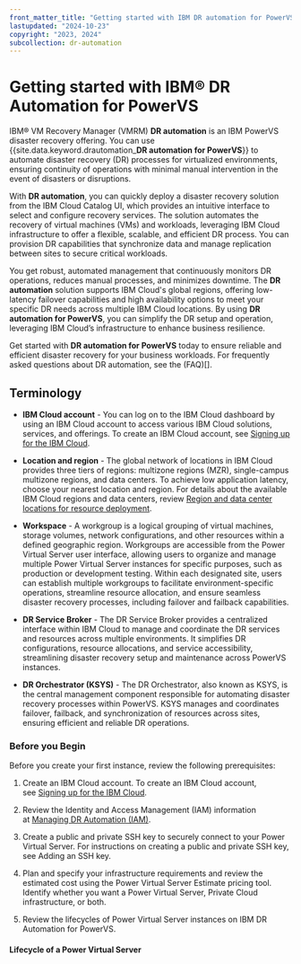 ```yaml
---
front_matter_title: "Getting started with IBM DR automation for PowerVS"
lastupdated: "2024-10-23"
copyright: "2023, 2024"
subcollection: dr-automation
---
```

# Getting started with IBM® DR Automation for PowerVS

IBM® VM Recovery Manager (VMRM) **DR automation** is an IBM PowerVS disaster recovery offering. You can use {{site.data.keyword.drautomation_**DR automation for PowerVS**}} to automate disaster recovery (DR) processes for virtualized environments, ensuring continuity of operations with minimal manual intervention in the event of disasters or disruptions.

With **DR automation**, you can quickly deploy a disaster recovery solution from the IBM Cloud Catalog UI, which provides an intuitive interface to select and configure recovery services. The solution automates the recovery of virtual machines (VMs) and workloads, leveraging IBM Cloud infrastructure to offer a flexible, scalable, and efficient DR process. You can provision DR capabilities that synchronize data and manage replication between sites to secure critical workloads.

You get robust, automated management that continuously monitors DR operations, reduces manual processes, and minimizes downtime. The **DR automation** solution supports IBM Cloud's global regions, offering low-latency failover capabilities and high availability options to meet your specific DR needs across multiple IBM Cloud locations. By using **DR automation for PowerVS**, you can simplify the DR setup and operation, leveraging IBM Cloud’s infrastructure to enhance business resilience.

Get started with **DR automation for PowerVS** today to ensure reliable and efficient disaster recovery for your business workloads. For frequently asked questions about DR automation, see the (FAQ)[].

## Terminology

- **IBM Cloud account** - You can log on to the IBM Cloud dashboard by using an IBM Cloud account to access various IBM Cloud solutions, services, and offerings. To create an IBM Cloud account, see [Signing up for the IBM Cloud](https://cloud.ibm.com/registration).

- **Location and region** - The global network of locations in IBM Cloud provides three tiers of regions: multizone regions (MZR), single-campus multizone regions, and data centers. To achieve low application latency, choose your nearest location and region. For details about the available IBM Cloud regions and data centers, review [Region and data center locations for resource deployment](https://cloud.ibm.com/docs/overview?topic=overview-locations).

- **Workspace** - A workgroup is a logical grouping of virtual machines, storage volumes, network configurations, and other resources within a defined geographic region. Workgroups are accessible from the Power Virtual Server user interface, allowing users to organize and manage multiple Power Virtual Server instances for specific purposes, such as production or development testing. Within each designated site, users can establish multiple workgroups to facilitate environment-specific operations, streamline resource allocation, and ensure seamless disaster recovery processes, including failover and failback capabilities.

- **DR Service Broker** - The DR Service Broker provides a centralized interface within IBM Cloud to manage and coordinate the DR services and resources across multiple environments. It simplifies DR configurations, resource allocations, and service accessibility, streamlining disaster recovery setup and maintenance across PowerVS instances.

- **DR Orchestrator (KSYS)** - The DR Orchestrator, also known as KSYS, is the central management component responsible for automating disaster recovery processes within PowerVS. KSYS manages and coordinates failover, failback, and synchronization of resources across sites, ensuring efficient and reliable DR operations.

### Before you Begin

Before you create your first instance, review the following prerequisites:

1. Create an IBM Cloud account. To create an IBM Cloud account, see [Signing up for the IBM Cloud](https://cloud.ibm.com/registration).

2. Review the Identity and Access Management (IAM) information at [Managing DR Automation (IAM)](iam-for-dr-autoamtion.md).

3. Create a public and private SSH key to securely connect to your Power Virtual Server. For instructions on creating a public and private SSH key, see Adding an SSH key.

4. Plan and specify your infrastructure requirements and review the estimated cost using the Power Virtual Server Estimate pricing tool. Identify whether you want a Power Virtual Server, Private Cloud infrastructure, or both.

5. Review the lifecycles of Power Virtual Server instances on IBM DR Automation for PowerVS.

#### Lifecycle of a Power Virtual Server
